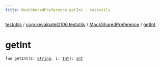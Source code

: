 ```yaml
---
title: MockSharedPreference.getInt - testutils
---
```


[testutils](../../index.html) / [com.kevalpatel2106.testutils](../index.html) / [MockSharedPreference](index.html) / [getInt](./get-int.html)

# getInt

`fun getInt(s: `[`String`](https://kotlinlang.org/api/latest/jvm/stdlib/kotlin/-string/index.html)`, i: `[`Int`](https://kotlinlang.org/api/latest/jvm/stdlib/kotlin/-int/index.html)`): `[`Int`](https://kotlinlang.org/api/latest/jvm/stdlib/kotlin/-int/index.html)